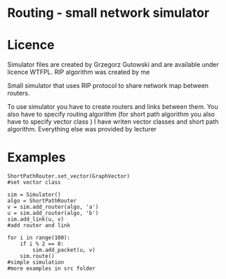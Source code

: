 # Routing - small network simulator

# Licence
Simulator files are created by Grzegorz Gutowski and are available under licence WTFPL. RIP algorithm was created by me

Small simulator that uses RIP protocol 
to share network map between routers.


To use simulator you have to create routers 
and links between them. You also have to specify
routing algorithm (for short path algorithm you also 
have to specify vector class )
I have writen vector classes and short path algorithm. 
Everything else was provided by lecturer


# Examples
```
ShortPathRouter.set_vector(GraphVector)    
#set vector class

sim = Simulator()
algo = ShortPathRouter
v = sim.add_router(algo, 'a')
u = sim.add_router(algo, 'b')
sim.add_link(u, v)
#add router and link

for i in range(100):
    if i % 2 == 0:
        sim.add_packet(u, v)
    sim.route()
#simple simulation
#more examples in src folder

``` 

